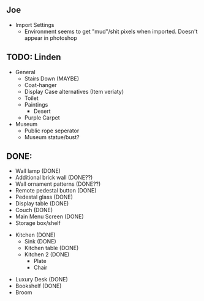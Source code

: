 ## Joe
- Import Settings
	* Environment seems to get "mud"/shit pixels when imported. Doesn't appear in photoshop

## TODO: Linden
- General
	* Stairs Down (MAYBE)
	* Coat-hanger
	* Display Case alternatives (Item veriaty)
	* Toilet
	* Paintings
		- Desert
	* Purple Carpet
- Museum
	* Public rope seperator
	* Museum statue/bust?

## DONE:
* Wall lamp (DONE)
* Additional brick wall (DONE??)
* Wall ornament patterns (DONE??)
* Remote pedestal button (DONE)
* Pedestal glass (DONE)
* Display table (DONE)
* Couch (DONE)
* Main Menu Screen (DONE)
* Storage box/shelf
- Kitchen (DONE)
	* Sink (DONE)
	* Kitchen table (DONE)
	* Kitchen 2 (DONE)
		- Plate
		- Chair
* Luxury Desk (DONE)
* Bookshelf (DONE)
* Broom